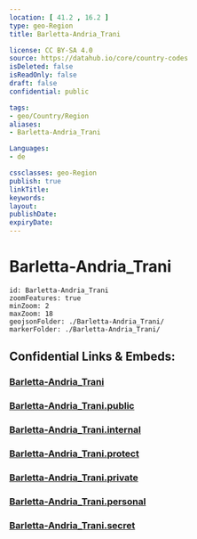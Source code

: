 ```yaml
---
location: [ 41.2 , 16.2 ] 
type: geo-Region
title: Barletta-Andria_Trani

license: CC BY-SA 4.0
source: https://datahub.io/core/country-codes
isDeleted: false
isReadOnly: false
draft: false
confidential: public

tags:
- geo/Country/Region
aliases:
- Barletta-Andria_Trani

Languages:
- de

cssclasses: geo-Region
publish: true
linkTitle: 
keywords: 
layout: 
publishDate: 
expiryDate: 
---
```


# Barletta-Andria_Trani

```leaflet
id: Barletta-Andria_Trani
zoomFeatures: true 
minZoom: 2 
maxZoom: 18
geojsonFolder: ./Barletta-Andria_Trani/
markerFolder: ./Barletta-Andria_Trani/
```


## Confidential Links & Embeds: 

### [Barletta-Andria_Trani](/_Standards/Earth/Continent/Europe/Europe~South/Italy/regions~Italy/Apulia/Barletta-Andria_Trani.md) 

### [Barletta-Andria_Trani.public](/_public/Earth/Continent/Europe/Europe~South/Italy/regions~Italy/Apulia/Barletta-Andria_Trani.public.md) 

### [Barletta-Andria_Trani.internal](/_internal/Earth/Continent/Europe/Europe~South/Italy/regions~Italy/Apulia/Barletta-Andria_Trani.internal.md) 

### [Barletta-Andria_Trani.protect](/_protect/Earth/Continent/Europe/Europe~South/Italy/regions~Italy/Apulia/Barletta-Andria_Trani.protect.md) 

### [Barletta-Andria_Trani.private](/_private/Earth/Continent/Europe/Europe~South/Italy/regions~Italy/Apulia/Barletta-Andria_Trani.private.md) 

### [Barletta-Andria_Trani.personal](/_personal/Earth/Continent/Europe/Europe~South/Italy/regions~Italy/Apulia/Barletta-Andria_Trani.personal.md) 

### [Barletta-Andria_Trani.secret](/_secret/Earth/Continent/Europe/Europe~South/Italy/regions~Italy/Apulia/Barletta-Andria_Trani.secret.md)

